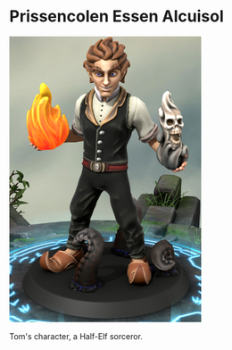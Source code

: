 # Prissencolen Essen Alcuisol
![Prissencolen](../img/prissencolen.png)

Tom's character, a Half-Elf sorceror.